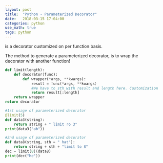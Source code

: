 ```yaml
---
layout: post
title:  "Python - Parameterized Decorator"
date:   2018-03-15 17:04:00
categories: python
use_math: true
tags: python
---
```


is a decorator customized on per function basis.

The method to generate a parameterized decorator, is to wrap the decorator with another function!
```python
def limit(length):
    def decorator(func):
        def wrapper(*args, **kwargs):
            result = func(*args, **kwargs)
            #We have to sth with result and length here. Customization for func happens here.
            return result[:length]
    return wrapper
return decorator

#1st usage of parameterized decorator
@limit(5)
def data3(string):
    return string + " limit ro 3"
print(data3("ab"))

#2nd usage of parameterized decorator
def data8(string, sth = " hat"):
    return string + sth + "limit to 8"
dec = limit(8)(data8)
print(dec("he"))
```